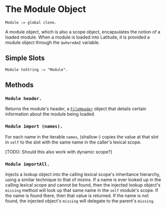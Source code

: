 
# The Module Object

    Module := global clone.

A module object, which is also a scope object, encapsulates the notion
of a loaded module. When a module is loaded into Latitude, it is
provided a module object through the `$whereAmI` variable.

## Simple Slots

    Module toString := "Module".

## Methods

### `Module header.`

Returns the module's header, a [`FileHeader`](fileheader.md) object
that details certain information about the module being loaded.

### `Module import (names).`

For each name in the iterable `names`, (shallow-) copies the value at
that slot in `self` to the slot with the same name in the caller's
lexical scope.

[TODO: Should this also work with dynamic scope?]

### `Module importAll.`

Injects a lookup object into the calling lexical scope's inheritance
hierarchy, using a similar technique to that of mixins. If a name is
ever looked up in the calling lexical scope and cannot be found, then
the injected lookup object's `missing` method will look up that same
name in the `self` module's scope. If the name is found there, then
that value is returned. If the name is not found, the injected
object's `missing` will delegate to the parent's `missing`.
